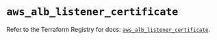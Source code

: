 # `aws_alb_listener_certificate`

Refer to the Terraform Registry for docs: [`aws_alb_listener_certificate`](https://registry.terraform.io/providers/hashicorp/aws/6.2.0/docs/resources/alb_listener_certificate).
